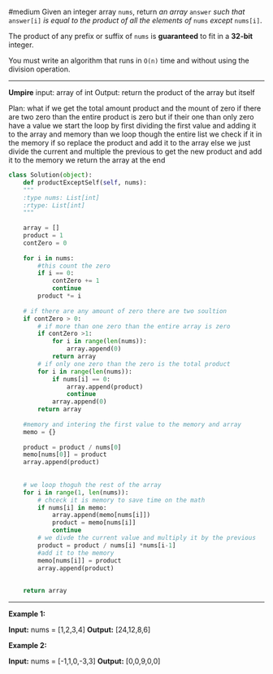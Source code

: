 #medium 
Given an integer array `nums`, return _an array_ `answer` _such that_ `answer[i]` _is equal to the product of all the elements of_ `nums` _except_ `nums[i]`.

The product of any prefix or suffix of `nums` is **guaranteed** to fit in a **32-bit** integer.

You must write an algorithm that runs in `O(n)` time and without using the division operation.
****

**Umpire**
input: array of int
Output: return the product of the array but itself

Plan:
	what if we get the total amount product and the mount of zero
		if there are two zero than the entire product is zero 
		but if their one than only zero have a value
	we start the loop by first
		dividing the first value and adding it to the array and memory
	than we loop though the entire list
		we check if it in the memory if so replace the product and add it to the array
		else we just divide the current and multiple the previous to get the new product and add it to the memory
	we return the array at the end



```python
class Solution(object):
	def productExceptSelf(self, nums):
	"""
	:type nums: List[int]
	:rtype: List[int]
	"""
	
	array = []
	product = 1
	contZero = 0
	
	for i in nums:
		#this count the zero 
		if i == 0:
			contZero += 1
			continue
		product *= i
	
	# if there are any amount of zero there are two soultion
	if contZero > 0:
		# if more than one zero than the entire array is zero
		if contZero >1:
			for i in range(len(nums)):
				array.append(0)
			return array
		# if only one zero than the zero is the total product
		for i in range(len(nums)):
			if nums[i] == 0:
				array.append(product)
				continue
			array.append(0)
		return array
	
	#memory and intering the first value to the memory and array
	memo = {}
	
	product = product / nums[0]
	memo[nums[0]] = product
	array.append(product)
	
	  
	# we loop thoguh the rest of the array
	for i in range(1, len(nums)):
		# chceck it is memory to save time on the math 
		if nums[i] in memo:
			array.append(memo[nums[i]])
			product = memo[nums[i]]
			continue
		# we divde the current value and multiply it by the previous
		product = product / nums[i] *nums[i-1]
		#add it to the memory
		memo[nums[i]] = product
		array.append(product)
	
	
	return array
```

****
**Example 1:**

**Input:** nums = [1,2,3,4]
**Output:** [24,12,8,6]

**Example 2:**

**Input:** nums = [-1,1,0,-3,3]
**Output:** [0,0,9,0,0]